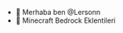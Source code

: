 - 👋 Merhaba ben @Lersonn
- 👀 Minecraft Bedrock Eklentileri
<!---
Lersonn/Lersonn is a ✨ special ✨ repository because its `README.md` (this file) appears on your GitHub profile.
You can click the Preview link to take a look at your changes.
--->
